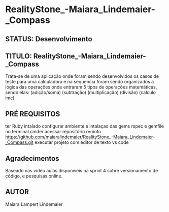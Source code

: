 # RealityStone_-Maiara_Lindemaier-_Compass

## STATUS: Desenvolvimento

## TITULO: RealityStone_-Maiara_Lindemaier-_Compass

Trata-se de uma aplicação onde foram sendo desenvolvidos os casos de teste para uma calculadora 
e na sequencia foram sendo organizados a lógica das operações onde entraram 5 tipos de operações matemáticas, sendo elas:
(adição/soma)
(subtração)
(multiplicação)
(divisão)
(calculo imc)

## PRÉ REQUISITOS

ter Ruby intalado
configurar ambiente e intalaçao das gems rspec e gemfile no terminal cmder
acessar repositório remoto https://github.com/maiaralindemaier/RealityStone_-Maiara_Lindemaier-_Compass.git
executar projeto com editor de texto vs code

## Agradecimentos

Baseado nas video aulas disponiveis na sprint 4 sobre versionamento de código, e pesquisas online.

## AUTOR

Maiara Lampert Lindemaier
